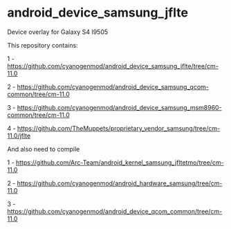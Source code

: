 android_device_samsung_jflte
===============================

Device overlay for Galaxy S4 I9505



This repository contains: 


1 - https://github.com/cyanogenmod/android_device_samsung_jflte/tree/cm-11.0

2 - https://github.com/cyanogenmod/android_device_samsung_qcom-common/tree/cm-11.0

3 - https://github.com/cyanogenmod/android_device_samsung_msm8960-common/tree/cm-11.0

4 - https://github.com/TheMuppets/proprietary_vendor_samsung/tree/cm-11.0/jflte



And also need to compile


1 - https://github.com/Arc-Team/android_kernel_samsung_jfltetmo/tree/cm-11.0

2 - https://github.com/cyanogenmod/android_hardware_samsung/tree/cm-11.0

3 - https://github.com/cyanogenmod/android_device_qcom_common/tree/cm-11.0
